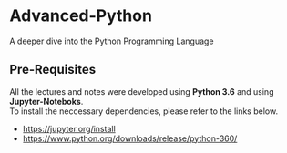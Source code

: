 # Advanced-Python
A deeper dive into the Python Programming Language
## Pre-Requisites
All the lectures and notes were developed using **Python 3.6** and using **Jupyter-Noteboks**.<br>
To install the neccessary dependencies, please refer to the links below.<br>
- https://jupyter.org/install <br>
- https://www.python.org/downloads/release/python-360/ <br>
